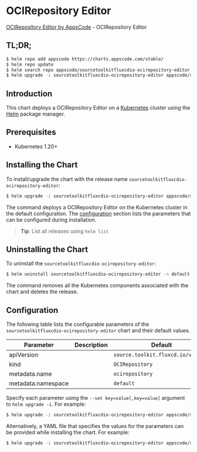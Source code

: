 # OCIRepository Editor

[OCIRepository Editor by AppsCode](https://appscode.com) - OCIRepository Editor

## TL;DR;

```bash
$ helm repo add appscode https://charts.appscode.com/stable/
$ helm repo update
$ helm search repo appscode/sourcetoolkitfluxcdio-ocirepository-editor --version=v0.21.0
$ helm upgrade -i sourcetoolkitfluxcdio-ocirepository-editor appscode/sourcetoolkitfluxcdio-ocirepository-editor -n default --create-namespace --version=v0.21.0
```

## Introduction

This chart deploys a OCIRepository Editor on a [Kubernetes](http://kubernetes.io) cluster using the [Helm](https://helm.sh) package manager.

## Prerequisites

- Kubernetes 1.20+

## Installing the Chart

To install/upgrade the chart with the release name `sourcetoolkitfluxcdio-ocirepository-editor`:

```bash
$ helm upgrade -i sourcetoolkitfluxcdio-ocirepository-editor appscode/sourcetoolkitfluxcdio-ocirepository-editor -n default --create-namespace --version=v0.21.0
```

The command deploys a OCIRepository Editor on the Kubernetes cluster in the default configuration. The [configuration](#configuration) section lists the parameters that can be configured during installation.

> **Tip**: List all releases using `helm list`

## Uninstalling the Chart

To uninstall the `sourcetoolkitfluxcdio-ocirepository-editor`:

```bash
$ helm uninstall sourcetoolkitfluxcdio-ocirepository-editor -n default
```

The command removes all the Kubernetes components associated with the chart and deletes the release.

## Configuration

The following table lists the configurable parameters of the `sourcetoolkitfluxcdio-ocirepository-editor` chart and their default values.

|     Parameter      | Description |                    Default                    |
|--------------------|-------------|-----------------------------------------------|
| apiVersion         |             | <code>source.toolkit.fluxcd.io/v1beta2</code> |
| kind               |             | <code>OCIRepository</code>                    |
| metadata.name      |             | <code>ocirepository</code>                    |
| metadata.namespace |             | <code>default</code>                          |


Specify each parameter using the `--set key=value[,key=value]` argument to `helm upgrade -i`. For example:

```bash
$ helm upgrade -i sourcetoolkitfluxcdio-ocirepository-editor appscode/sourcetoolkitfluxcdio-ocirepository-editor -n default --create-namespace --version=v0.21.0 --set apiVersion=source.toolkit.fluxcd.io/v1beta2
```

Alternatively, a YAML file that specifies the values for the parameters can be provided while
installing the chart. For example:

```bash
$ helm upgrade -i sourcetoolkitfluxcdio-ocirepository-editor appscode/sourcetoolkitfluxcdio-ocirepository-editor -n default --create-namespace --version=v0.21.0 --values values.yaml
```

